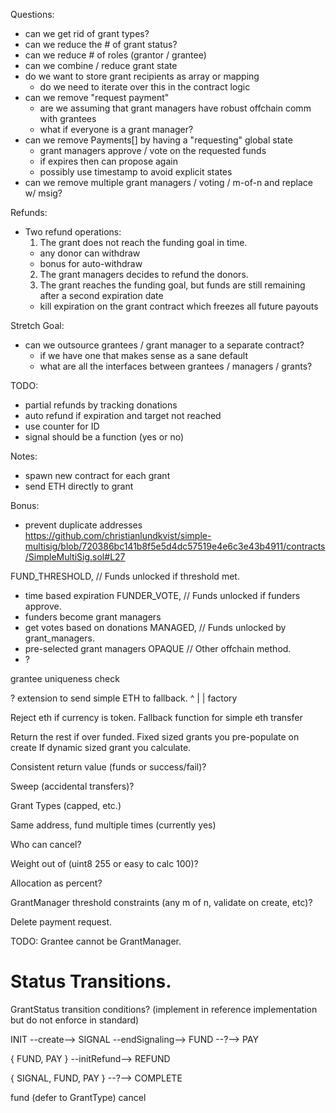 Questions:
- can we get rid of grant types?
- can we reduce the # of grant status?
- can we reduce # of roles (grantor / grantee)
- can we combine / reduce grant state
- do we want to store grant recipients as array or mapping
  - do we need to iterate over this in the contract logic
- can we remove "request payment"
  - are we assuming that grant managers have robust offchain comm with grantees
  - what if everyone is a grant manager?
- can we remove Payments[] by having a "requesting" global state
  - grant managers approve / vote on the requested funds
  - if expires then can propose again
  - possibly use timestamp to avoid explicit states
- can we remove multiple grant managers / voting / m-of-n and replace w/ msig?

Refunds:
- Two refund operations:
  1. The grant does not reach the funding goal in time.
   - any donor can withdraw
   - bonus for auto-withdraw
  2. The grant managers decides to refund the donors.
  3. The grant reaches the funding goal, but funds are still remaining after
     a second expiration date
   - kill expiration on the grant contract which freezes all future payouts

Stretch Goal:
- can we outsource grantees / grant manager to a separate contract?
  - if we have one that makes sense as a sane default
  - what are all the interfaces between grantees / managers / grants?

TODO:
- partial refunds by tracking donations
- auto refund if expiration and target not reached
- use counter for ID
- signal should be a function (yes or no)

Notes:
- spawn new contract for each grant
- send ETH directly to grant

Bonus:
- prevent duplicate addresses
https://github.com/christianlundkvist/simple-multisig/blob/720386bc141b8f5e5d4dc57519e4e6c3e43b4911/contracts/SimpleMultiSig.sol#L27


FUND_THRESHOLD, // Funds unlocked if threshold met.
- time based expiration
FUNDER_VOTE,    // Funds unlocked if funders approve.
- funders become grant managers
- get votes based on donations
MANAGED,        // Funds unlocked by grant_managers.
- pre-selected grant managers
OPAQUE          // Other offchain method.
- ?





grantee uniqueness check


? extension to send simple ETH to fallback.
   ^
   |
   |
factory



Reject eth if currency is token.
Fallback function for simple eth transfer

Return the rest if over funded.
Fixed sized grants you pre-populate on create
If dynamic sized grant you calculate.



Consistent return value (funds or success/fail)?

Sweep (accidental transfers)?

Grant Types (capped, etc.)

Same address, fund multiple times (currently yes)

Who can cancel?

Weight out of (uint8 255 or easy to calc 100)?

Allocation as percent?

GrantManager threshold constraints (any m of n, validate on create, etc)?

Delete payment request.

TODO: Grantee cannot be GrantManager.

# Status Transitions.
GrantStatus transition conditions?
(implement in reference implementation but do not enforce in standard)

INIT --create--> SIGNAL --endSignaling--> FUND --?--> PAY

{ FUND, PAY } --initRefund--> REFUND

{ SIGNAL, FUND, PAY } --?--> COMPLETE



fund (defer to GrantType)
cancel
